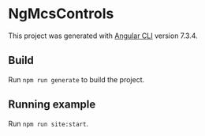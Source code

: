 # NgMcsControls

This project was generated with [Angular CLI](https://github.com/angular/angular-cli) version 7.3.4.

## Build

Run `npm run generate` to build the project. 

## Running example

Run `npm run site:start`.
